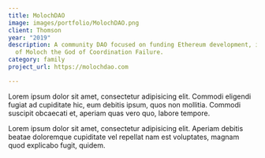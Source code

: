 ```yaml
---
title: MolochDAO
image: images/portfolio/MolochDAO.png
client: Thomson
year: "2019"
description: A community DAO focused on funding Ethereum development, in the name
  of Moloch the God of Coordination Failure.
category: family
project_url: https://molochdao.com

---
```

Lorem ipsum dolor sit amet, consectetur adipisicing elit. Commodi eligendi fugiat ad cupiditate hic, eum debitis ipsum, quos non mollitia. Commodi suscipit obcaecati et, aperiam quas vero quo, labore tempore.

Lorem ipsum dolor sit amet, consectetur adipisicing elit. Aperiam debitis beatae doloremque cupiditate vel repellat nam est voluptates, magnam quod explicabo fugit, quidem.
